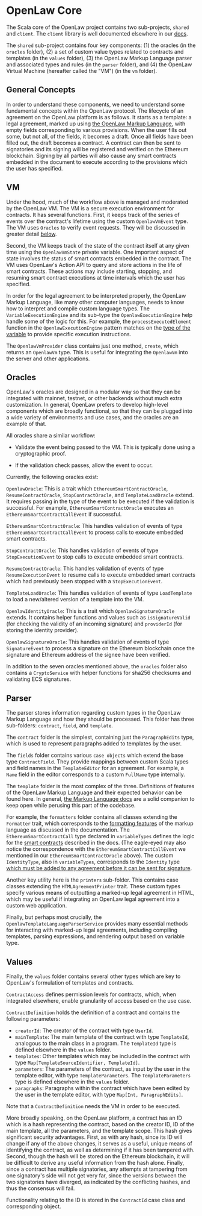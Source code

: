 # OpenLaw Core

The Scala core of the OpenLaw project contains two sub-projects, `shared` and `client`. The `client` library is well documented elsewhere in our [docs](https://docs.openlaw.io/openlaw-object).

The `shared` sub-project contains four key components: (1) the oracles (in the `oracles` folder), (2) a set of custom value types related to contracts and templates (in the `values` folder), (3) the OpenLaw Markup Language parser and associated types and rules (in the `parser` folder), and (4) the OpenLaw Virtual Machine (hereafter called the "VM") (in the `vm` folder).

## General Concepts

In order to understand these components, we need to understand some fundamental concepts within the OpenLaw protocol. The lifecycle of an agreement on the OpenLaw platform is as follows. It starts as a template: a legal agreement, marked up using [the OpenLaw Markup Language](https://docs.openlaw.io/markup-language), with empty fields corresponding to various provisions. When the user fills out some, but not all, of the fields, it becomes a draft. Once all fields have been filled out, the draft becomes a contract. A contract can then be sent to signatories and its signing will be registered and verified on the Ethereum blockchain. Signing by all parties will also cause any smart contracts embedded in the document to execute according to the provisions which the user has specified.

## VM

Under the hood, much of the workflow above is managed and moderated by the OpenLaw VM. The VM is a secure execution environment for contracts. It has several functions. First, it keeps track of the series of events over the contract's lifetime using the custom `OpenlawVmEvent` type. The VM uses `Oracles` to verify event requests. They will be discussed in greater detail [below](#oracles).

Second, the VM keeps track of the state of the contract itself at any given time using the `OpenlawVmState` private variable. One important aspect of state involves the status of smart contracts embedded in the contract. The VM uses OpenLaw's Action API to query and store actions in the life of smart contracts. These actions may include starting, stopping, and resuming smart contract executions at time intervals which the user has specified.

In order for the legal agreement to be interpreted properly, the OpenLaw Markup Language, like many other computer languages, needs to know how to interpret and compile custom language types. The `VariableExecutionEngine` and its sub-type the `OpenlawExecutionEngine` help handle some of the logic for this. For example, the `processExecutedElement` function in the `OpenlawExecutionEngine` pattern matches on the [type of the variable](https://docs.openlaw.io/markup-language/#variables) to provide specific execution instructions.

The `OpenlawVmProvider` class contains just one method, `create`, which returns an `OpenlawVm` type. This is useful for integrating the `OpenlawVm` into the server and other applications.

## Oracles

OpenLaw's oracles are designed in a modular way so that they can be integrated with mainnet, testnet, or other backends without much extra customization. In general, OpenLaw prefers to develop high-level components which are broadly functional, so that they can be plugged into a wide variety of environments and use cases, and the oracles are an example of that.

All oracles share a similar workflow:

- Validate the event being passed to the VM. This is typically done using a cryptographic proof.

- If the validation check passes, allow the event to occur.

Currently, the following oracles exist:

`OpenlawOracle`: This is a trait which `EthereumSmartContractOracle`, `ResumeContractOracle`, `StopContractOracle`, and `TemplateLoadOracle` extend. It requires passing in the type of the event to be executed if the validation is successful. For example, `EthereumSmartContractOracle` executes an `EthereumSmartContractCallEvent` if successful.

`EthereumSmartContractOracle`: This handles validation of events of type `EthereumSmartContractCallEvent` to process calls to execute embedded smart contracts.

`StopContractOracle`: This handles validation of events of type `StopExecutionEvent` to stop calls to execute embedded smart contracts.

`ResumeContractOracle`: This handles validation of events of type `ResumeExecutionEvent` to resume calls to execute embedded smart contracts which had previously been stopped with a `StopExecutionEvent`.

`TemplateLoadOracle`: This handles validation of events of type `LoadTemplate` to load a new/altered version of a template into the VM.

`OpenlawIdentityOracle`: This is a trait which `OpenlawSignatureOracle` extends. It contains helper functions and values such as `isSignatureValid` (for checking the validity of an incoming signature) and `providerId` (for storing the identity provider).

`OpenlawSignatureOracle`:  This handles validation of events of type `SignatureEvent` to process a signature on the Ethereum blockchain once the signature and Ethereum address of the signee have been verified.

In addition to the seven oracles mentioned above, the `oracles` folder also contains a `CryptoService` with helper functions for sha256 checksums and validating ECS signatures.

## Parser

The parser stores information regarding custom types in the OpenLaw Markup Language and how they should be processed. This folder has three sub-folders: `contract`, `field`, and `template`.

The `contract` folder is the simplest, containing just the `ParagraphEdits` type, which is used to represent paragraphs added to templates by the user.

The `fields` folder contains various `case objects` which extend the base type `ContractField`. They provide mappings between custom Scala types and field names in the `TemplateEditor` for an agreement. For example, a `Name` field in the editor corresponds to a custom `FullName` type internally.

The `template` folder is the most complex of the three. Definitions of features of the OpenLaw Markup Language and their expected behavior can be found here. In general, [the Markup Language docs](https://docs.openlaw.io/markup-language) are a solid companion to keep open while perusing this part of the codebase.

For example, the `formatters` folder contains all classes extending the `Formatter` trait, which corresponds to the [formatting features](https://docs.openlaw.io/markup-language/#formatting) of the markup language as discussed in the documentation. The `EthereumSmartContractCall` type declared in `variableTypes` defines the logic for the [smart contracts](https://docs.openlaw.io/markup-language/#smart-contracts) described in the docs. (The eagle-eyed may also notice the correspondence with the `EthereumSmartContractCallEvent` we mentioned in our `EthereumSmartContractOracle` above). The custom `IdentityType`, also in `variableTypes`, corresponds to the `Identity` type [which must be added to any agreement before it can be sent for signature](https://docs.openlaw.io/markup-language/#identity-and-signatures).

Another key utility here is the `printers` sub-folder. This contains case classes extending the `HTMLAgreementPrinter` trait. These custom types specify various means of outputting a marked-up legal agreement in HTML, which may be useful if integrating an OpenLaw legal agreement into a custom web application.

Finally, but perhaps most crucially, the `OpenlawTemplateLanguageParserService` provides many essential methods for interacting with marked-up legal agreements, including compiling templates, parsing expressions, and rendering output based on variable type.

## Values

Finally, the `values` folder contains several other types which are key to OpenLaw's formulation of templates and contracts.

`ContractAccess` defines permission levels for contracts, which, when integrated elsewhere, enable granularity of access based on the use case.

`ContractDefinition` holds the definition of a contract and contains the following parameters:

- `creatorId`: The creator of the contract with type `UserId`.
- `mainTemplate`: The main template of the contract with type `TemplateId`, analogous to the main class in a program. The `TemplateId` type is defined elsewhere in the `values` folder.
- `templates`: Other templates which may be included in the contract with type `Map[TemplateSourceIdentifier, TemplateId]`.
- `parameters`: The parameters of the contract, as input by the user in the template editor, with type `TemplateParameters`. The `TemplateParameters` type is defined elsewhere in the `values` folder.
- `paragraphs`: Paragraphs within the contract which have been edited by the user in the template editor, with type `Map[Int, ParagraphEdits]`.

Note that a `ContractDefinition` needs the VM in order to be executed.

More broadly speaking, on the OpenLaw platform, a contract has an ID which is a hash representing the contract, based on the creator ID, ID of the main template, all the parameters, and the template scope. This hash gives significant security advantages. First, as with any hash, since its ID will change if any of the above changes, it serves as a useful, unique means of identifying the contract, as well as determining if it has been tampered with. Second, though the hash will be stored on the Ethereum blockchain, it will be difficult to derive any useful information from the hash alone. Finally, since a contract has multiple signatories, any attempts at tampering from one signatory's side will not get very far, since the versions between the two signatories have diverged, as indicated by the conflicting hashes, and thus the consensus will fail.

Functionality relating to the ID is stored in the `ContractId` case class and corresponding object.
